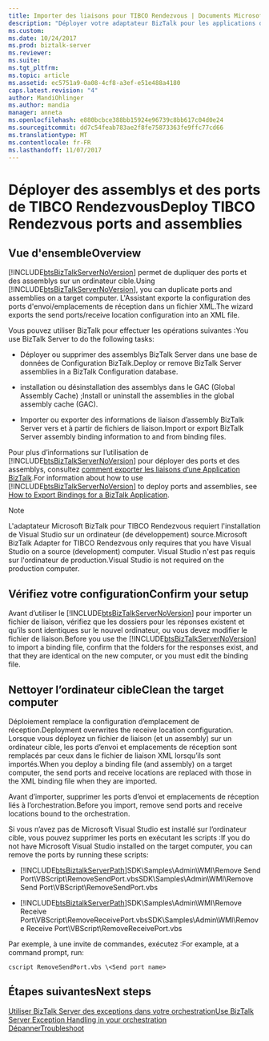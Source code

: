 ```yaml
---
title: Importer des liaisons pour TIBCO Rendezvous | Documents Microsoft
description: "Déployer votre adaptateur BizTalk pour les applications de TIBCO Rendezvous à l’aide de la fonctionnalité d’importation des liaisons dans BizTalk Server"
ms.custom: 
ms.date: 10/24/2017
ms.prod: biztalk-server
ms.reviewer: 
ms.suite: 
ms.tgt_pltfrm: 
ms.topic: article
ms.assetid: ec5751a9-0a08-4cf8-a3ef-e51e488a4180
caps.latest.revision: "4"
author: MandiOhlinger
ms.author: mandia
manager: anneta
ms.openlocfilehash: e880bcbce388bb15924e96739c8bb617c04d0e24
ms.sourcegitcommit: dd7c54feab783ae2f8fe75873363fe9ffc77cd66
ms.translationtype: MT
ms.contentlocale: fr-FR
ms.lasthandoff: 11/07/2017
---
```

# <a name="deploy-tibco-rendezvous-ports-and-assemblies"></a><span data-ttu-id="48dca-103">Déployer des assemblys et des ports de TIBCO Rendezvous</span><span class="sxs-lookup"><span data-stu-id="48dca-103">Deploy TIBCO Rendezvous ports and assemblies</span></span>
  
## <a name="overview"></a><span data-ttu-id="48dca-104">Vue d'ensemble</span><span class="sxs-lookup"><span data-stu-id="48dca-104">Overview</span></span>
<span data-ttu-id="48dca-105">[!INCLUDE[btsBizTalkServerNoVersion](../includes/btsbiztalkservernoversion-md.md)] permet de dupliquer des ports et des assemblys sur un ordinateur cible.</span><span class="sxs-lookup"><span data-stu-id="48dca-105">Using [!INCLUDE[btsBizTalkServerNoVersion](../includes/btsbiztalkservernoversion-md.md)], you can duplicate ports and assemblies on a target computer.</span></span> <span data-ttu-id="48dca-106">L'Assistant exporte la configuration des ports d'envoi/emplacements de réception dans un fichier XML.</span><span class="sxs-lookup"><span data-stu-id="48dca-106">The wizard exports the send ports/receive location configuration into an XML file.</span></span>  
  
 <span data-ttu-id="48dca-107">Vous pouvez utiliser BizTalk pour effectuer les opérations suivantes :</span><span class="sxs-lookup"><span data-stu-id="48dca-107">You use BizTalk Server to do the following tasks:</span></span>  
  
-   <span data-ttu-id="48dca-108">Déployer ou supprimer des assemblys BizTalk Server dans une base de données de Configuration BizTalk.</span><span class="sxs-lookup"><span data-stu-id="48dca-108">Deploy or remove BizTalk Server assemblies in a BizTalk Configuration database.</span></span>  
  
-   <span data-ttu-id="48dca-109">installation ou désinstallation des assemblys dans le GAC (Global Assembly Cache) ;</span><span class="sxs-lookup"><span data-stu-id="48dca-109">Install or uninstall the assemblies in the global assembly cache (GAC).</span></span>  
  
-   <span data-ttu-id="48dca-110">Importer ou exporter des informations de liaison d’assembly BizTalk Server vers et à partir de fichiers de liaison.</span><span class="sxs-lookup"><span data-stu-id="48dca-110">Import or export BizTalk Server assembly binding information to and from binding files.</span></span>  
  
 <span data-ttu-id="48dca-111">Pour plus d’informations sur l’utilisation de [!INCLUDE[btsBizTalkServerNoVersion](../includes/btsbiztalkservernoversion-md.md)] pour déployer des ports et des assemblys, consultez [comment exporter les liaisons d’une Application BizTalk](../core/how-to-export-bindings-for-a-biztalk-application.md).</span><span class="sxs-lookup"><span data-stu-id="48dca-111">For information about how to use [!INCLUDE[btsBizTalkServerNoVersion](../includes/btsbiztalkservernoversion-md.md)] to deploy ports and assemblies, see [How to Export Bindings for a BizTalk Application](../core/how-to-export-bindings-for-a-biztalk-application.md).</span></span>  
  
> [!NOTE]
>  <span data-ttu-id="48dca-112">L'adaptateur Microsoft BizTalk pour TIBCO Rendezvous requiert l'installation de Visual Studio sur un ordinateur (de développement) source.</span><span class="sxs-lookup"><span data-stu-id="48dca-112">Microsoft BizTalk Adapter for TIBCO Rendezvous only requires that you have Visual Studio on a source (development) computer.</span></span> <span data-ttu-id="48dca-113">Visual Studio n'est pas requis sur l'ordinateur de production.</span><span class="sxs-lookup"><span data-stu-id="48dca-113">Visual Studio is not required on the production computer.</span></span>  

## <a name="confirm-your-setup"></a><span data-ttu-id="48dca-114">Vérifiez votre configuration</span><span class="sxs-lookup"><span data-stu-id="48dca-114">Confirm your setup</span></span>

<span data-ttu-id="48dca-115">Avant d’utiliser le [!INCLUDE[btsBizTalkServerNoVersion](../includes/btsbiztalkservernoversion-md.md)] pour importer un fichier de liaison, vérifiez que les dossiers pour les réponses existent et qu’ils sont identiques sur le nouvel ordinateur, ou vous devez modifier le fichier de liaison.</span><span class="sxs-lookup"><span data-stu-id="48dca-115">Before you use the [!INCLUDE[btsBizTalkServerNoVersion](../includes/btsbiztalkservernoversion-md.md)] to import a binding file, confirm that the folders for the responses exist, and that they are identical on the new computer, or you must edit the binding file.</span></span>  
  
## <a name="clean-the-target-computer"></a><span data-ttu-id="48dca-116">Nettoyer l’ordinateur cible</span><span class="sxs-lookup"><span data-stu-id="48dca-116">Clean the target computer</span></span>
<span data-ttu-id="48dca-117">Déploiement remplace la configuration d’emplacement de réception.</span><span class="sxs-lookup"><span data-stu-id="48dca-117">Deployment overwrites the receive location configuration.</span></span> <span data-ttu-id="48dca-118">Lorsque vous déployez un fichier de liaison (et un assembly) sur un ordinateur cible, les ports d’envoi et emplacements de réception sont remplacés par ceux dans le fichier de liaison XML lorsqu’ils sont importés.</span><span class="sxs-lookup"><span data-stu-id="48dca-118">When you deploy a binding file (and assembly) on a target computer, the send ports and receive locations are replaced with those in the XML binding file when they are imported.</span></span>  
  
<span data-ttu-id="48dca-119">Avant d’importer, supprimer les ports d’envoi et emplacements de réception liés à l’orchestration.</span><span class="sxs-lookup"><span data-stu-id="48dca-119">Before you import, remove send ports and receive locations bound to the orchestration.</span></span>  
  
<span data-ttu-id="48dca-120">Si vous n’avez pas de Microsoft Visual Studio est installé sur l’ordinateur cible, vous pouvez supprimer les ports en exécutant les scripts :</span><span class="sxs-lookup"><span data-stu-id="48dca-120">If you do not have Microsoft Visual Studio installed on the target computer, you can remove the ports by running these scripts:</span></span>  
  
-   [!INCLUDE[btsBiztalkServerPath](../includes/btsbiztalkserverpath-md.md)]<span data-ttu-id="48dca-121">SDK\Samples\Admin\WMI\Remove Send Port\VBScript\RemoveSendPort.vbs</span><span class="sxs-lookup"><span data-stu-id="48dca-121">SDK\Samples\Admin\WMI\Remove Send Port\VBScript\RemoveSendPort.vbs</span></span>  
  
-   [!INCLUDE[btsBiztalkServerPath](../includes/btsbiztalkserverpath-md.md)]<span data-ttu-id="48dca-122">SDK\Samples\Admin\WMI\Remove Receive Port\VBScript\RemoveReceivePort.vbs</span><span class="sxs-lookup"><span data-stu-id="48dca-122">SDK\Samples\Admin\WMI\Remove Receive Port\VBScript\RemoveReceivePort.vbs</span></span>  
  
<span data-ttu-id="48dca-123">Par exemple, à une invite de commandes, exécutez :</span><span class="sxs-lookup"><span data-stu-id="48dca-123">For example, at a command prompt, run:</span></span>  
  
```
cscript RemoveSendPort.vbs \<Send port name>
```
  
## <a name="next-steps"></a><span data-ttu-id="48dca-124">Étapes suivantes</span><span class="sxs-lookup"><span data-stu-id="48dca-124">Next steps</span></span>
[<span data-ttu-id="48dca-125">Utiliser BizTalk Server des exceptions dans votre orchestration</span><span class="sxs-lookup"><span data-stu-id="48dca-125">Use BizTalk Server Exception Handling in your orchestration</span></span>](../core/using-biztalk-server-exception-handling4.md)  
[<span data-ttu-id="48dca-126">Dépanner</span><span class="sxs-lookup"><span data-stu-id="48dca-126">Troubleshoot</span></span>](../core/troubleshooting-tibco-rendezvous.md)